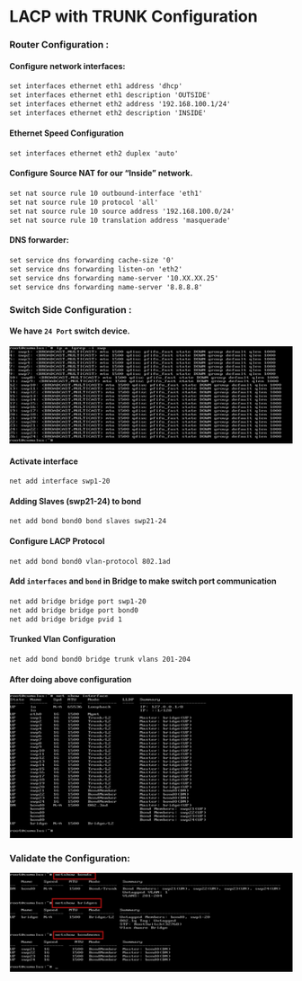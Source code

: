 # LACP with TRUNK Configuration

### Router Configuration :

#### Configure network interfaces:

~~~
set interfaces ethernet eth1 address 'dhcp'
set interfaces ethernet eth1 description 'OUTSIDE'
set interfaces ethernet eth2 address '192.168.100.1/24'
set interfaces ethernet eth2 description 'INSIDE'
~~~

#### Ethernet Speed Configuration

~~~
set interfaces ethernet eth2 duplex 'auto'
~~~

#### Configure Source NAT for our “Inside” network.

~~~
set nat source rule 10 outbound-interface 'eth1'
set nat source rule 10 protocol 'all'
set nat source rule 10 source address '192.168.100.0/24'
set nat source rule 10 translation address 'masquerade'
~~~

#### DNS forwarder:

~~~
set service dns forwarding cache-size '0'
set service dns forwarding listen-on 'eth2'
set service dns forwarding name-server '10.XX.XX.25'
set service dns forwarding name-server '8.8.8.8'
~~~


### Switch Side Configuration :

#### We have ``24 Port`` switch device.

![Image ](https://github.com/NileshChandekar/eve_labs/blob/master/labs/LACP_WITH_TRUNK/images/s3.png)


#### Activate interface

~~~
net add interface swp1-20
~~~

#### Adding Slaves (swp21-24) to bond

~~~
net add bond bond0 bond slaves swp21-24
~~~

#### Configure LACP Protocol

~~~
net add bond bond0 vlan-protocol 802.1ad
~~~

#### Add ``interfaces`` and ``bond`` in Bridge to make switch port communication

~~~
net add bridge bridge port swp1-20
net add bridge bridge port bond0
net add bridge bridge pvid 1
~~~

#### Trunked Vlan Configuration

~~~
net add bond bond0 bridge trunk vlans 201-204
~~~

#### After doing above configuration

![Image ](https://github.com/NileshChandekar/eve_labs/blob/master/labs/LACP_WITH_TRUNK/images/s4.png)

### Validate the Configuration:

![Image ](https://github.com/NileshChandekar/eve_labs/blob/master/labs/LACP_WITH_TRUNK/images/s5.png)
